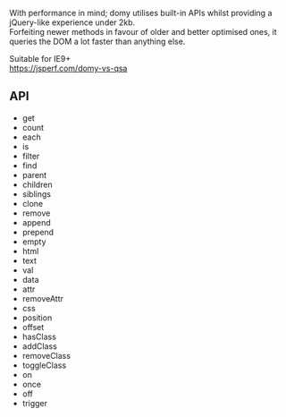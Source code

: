 With performance in mind; domy utilises built-in APIs whilst providing
a jQuery-like experience under 2kb.\
Forfeiting newer methods in favour of older and better
optimised ones, it queries the DOM a lot faster than anything else.

Suitable for IE9+\
https://jsperf.com/domy-vs-qsa

## API
* get
* count
* each
* is
* filter
* find
* parent
* children
* siblings
* clone
* remove
* append
* prepend
* empty
* html
* text
* val
* data
* attr
* removeAttr
* css
* position
* offset
* hasClass
* addClass
* removeClass
* toggleClass
* on
* once
* off
* trigger